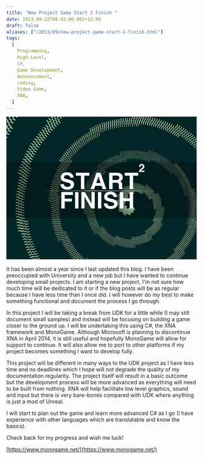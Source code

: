 ```yaml
---
title: "New Project Game Start 2 Finish "
date: 2013-09-22T08:42:00.001+12:00
draft: false
aliases: ["/2013/09/new-project-game-start-2-finish.html"]
tags:
  [
    Programming,
    High-Level,
    C#,
    Game Development,
    Announcement,
    coding,
    Video Game,
    XNA,
  ]
---
```


![](Cover-1.jpg)

It has been almost a year since I last updated this blog. I have been preoccupied with University and a new job but I have wanted to continue developing small projects. I am starting a new project, I'm not sure how much time will be dedicated to it or if the blog posts will be as regular because I have less time than I once did. I will however do my best to make something functional and document the process I go through.

In this project I will be taking a break from UDK for a little while (I may still document small samples) and instead will be focusing on building a game closer to the ground up. I will be undertaking this using C#, the XNA framework and MonoGame. Although Microsoft is planning to discontinue XNA in April 2014, it is still useful and hopefully MonoGame will allow for support to continue. It will also allow me to port to other platforms if my project becomes something I want to develop fully.

This project will be different in many ways to the UDK project as I have less time and no deadlines which I hope will not degrade the quality of my documentation regularity. The project itself will result in a basic outcome but the development process will be more advanced as everything will need to be built from nothing. XNA will help facilitate low level graphics, sound and input but there is very bare-bones compared with UDK where anything is just a mod of Unreal.

I will start to plan out the game and learn more advanced C# as I go (I have experience with other languages which are translatable and know the basics).

Check back for my progress and wish me luck!

[https://www.monogame.net/](https://www.monogame.net/)
